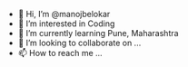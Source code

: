 - 👋 Hi, I’m @manojbelokar
- 👀 I’m interested in Coding
- 🌱 I’m currently learning Pune, Maharashtra
- 💞️ I’m looking to collaborate on ...
- 📫 How to reach me ...

<!---
manojbelokar/manojbelokar is a ✨ special ✨ repository because its `README.md` (this file) appears on your GitHub profile.
You can click the Preview link to take a look at your changes.
--->
